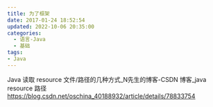 ```yaml
---
title: 为了框架
date: 2017-01-24 18:52:54
updated: 2022-10-06 20:35:00
categories:
  - 语言-Java
  - 基础
tags:
- Java
---
```


Java 读取 resource 文件/路径的几种方式_N先生的博客-CSDN 博客_java resource 路径
<https://blog.csdn.net/oschina_40188932/article/details/78833754>

<!-- more -->